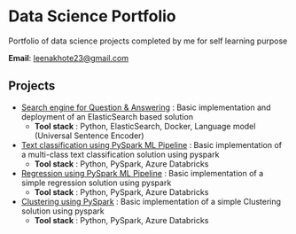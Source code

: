 # Data Science Portfolio
Portfolio of data science projects completed by me for self learning purpose

<b>Email</b>: leenakhote23@gmail.com <br />

## Projects
  - [Search engine for Question & Answering](https://github.com/suyash612/data-science-portfolio/tree/main/Search-engine-for-Q%26A) : Basic implementation and deployment of an ElasticSearch based solution
    - <b>Tool stack</b> : Python, ElasticSearch, Docker, Language model (Universal Sentence Encoder)
  - [Text classification using PySpark ML Pipeline](https://github.com/suyash612/data-science-portfolio/tree/main/Pyspark-Text-Classification) : Basic implementation of a multi-class text classification solution using pyspark
    - <b>Tool stack</b> : Python, PySpark, Azure Databricks
  - [Regression using PySpark ML Pipeline](https://github.com/suyash612/data-science-portfolio/tree/main/Pyspark-Regression) : Basic implementation of a simple regression solution using pyspark
    - <b>Tool stack</b> : Python, PySpark, Azure Databricks
  - [Clustering using PySpark](https://github.com/suyash612/data-science-portfolio/tree/main/Pyspark-Clustering) : Basic implementation of a simple Clustering solution using pyspark
    - <b>Tool stack</b> : Python, PySpark, Azure Databricks
